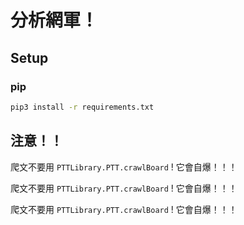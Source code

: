 # 分析網軍！

## Setup

### pip

```sh
pip3 install -r requirements.txt
```

## 注意！！

爬文不要用 `PTTLibrary.PTT.crawlBoard` ! 它會自爆！！！

爬文不要用 `PTTLibrary.PTT.crawlBoard` ! 它會自爆！！！

爬文不要用 `PTTLibrary.PTT.crawlBoard` ! 它會自爆！！！

